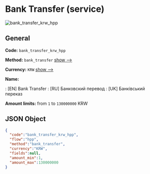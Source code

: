 
# Bank Transfer (service) 
![bank_transfer_krw_hpp](https://static.openfintech.io/payment_methods/bank_transfer_krw_hpp/logo.svg?w=400&c=v0.59.26#w200)  

## General 
 
**Code:** `bank_transfer_krw_hpp` 
 
**Method:** `bank_transfer` 
 [show -->](/payment-methods/bank_transfer/) 
 
**Currency:** `KRW` [show -->](/currencies/KRW/) 
 
**Name:** 
 
:	[EN] Bank Transfer 
:	[RU] Банковский перевод 
:	[UK] Банківський переказ 
 
**Amount limits:** from `1` to `130000000` KRW 

## JSON Object 

```json
{
  "code":"bank_transfer_krw_hpp",
  "flow":"hpp",
  "method":"bank_transfer",
  "currency":"KRW",
  "fields":null,
  "amount_min":1,
  "amount_max":130000000
}
```  
